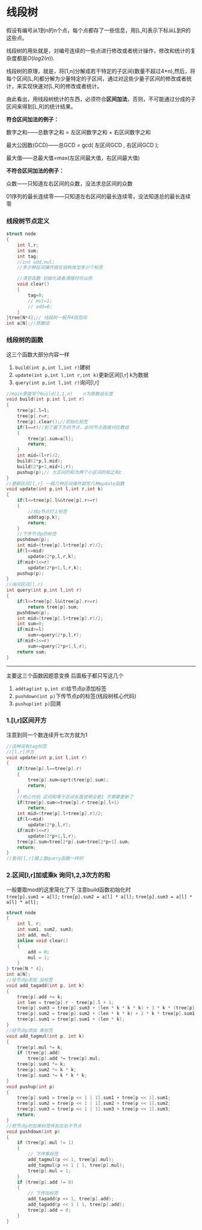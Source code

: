 # 线段树

假设有编号从1到n的n个点，每个点都存了一些信息，用[L,R]表示下标从L到R的这些点。

线段树的用处就是，对编号连续的一些点进行修改或者统计操作，修改和统计的复杂度都是$O(log2(n))$.

线段树的原理，就是，将[1,n]分解成若干特定的子区间(数量不超过4*n),然后，将每个区间[L,R]都分解为少量特定的子区间，通过对这些少量子区间的修改或者统计，来实现快速对[L,R]的修改或者统计。

由此看出，用线段树统计的东西，必须符合**区间加法**，否则，不可能通过分成的子区间来得到[L,R]的统计结果。

**符合区间加法的例子：**

数字之和——总数字之和 = 左区间数字之和 + 右区间数字之和

最大公因数(GCD)——总GCD = gcd( 左区间GCD , 右区间GCD );

最大值——总最大值=max(左区间最大值，右区间最大值)

**不符合区间加法的例子：**

众数——只知道左右区间的众数，没法求总区间的众数

01序列的最长连续零——只知道左右区间的最长连续零，没法知道总的最长连续零



### 线段树节点定义

```c++
struct node
{
    int l,r;
    int sum;
    int tag;
    //int add,mul;
    //多少种区间操作就在结构体加多少个标签

    //清空函数 初始化或者清理时可以用
    void clear()
    {
        tag=0;
        // mul=1;
        // add=0;
    }
}tree[N*4];// 线段树一般开4倍空间
int a[N];//原数组
```

### 线段树的函数
这三个函数大部分内容一样
1. ``build(int p,int l,int r)``建树
2. ``update(int p,int l,int r,int k)``更新区间[l,r] k为数据
3. ``query(int p,int l,int r)``询问[l,r]
```cpp
//main里面写个build(1,1,n)    n为原数组长度
void build(int p,int l,int r)
{
    tree[p].l=l;
    tree[p].r=r;
    tree[p].clear();//初始化标签
    if(l==r)//到了最下方的节点，此时节点直接对应数组
    {    
        tree[p].sum=a[l];
        return;
    }
    int mid=(l+r)/2;
    build(2*p,l,mid);
    build(2*p+1,mid+1,r);
    pushup(p);// 大区间的和为两个小区间的和之和c
}
//更新区间[l,r] 一般几种区间操作就写几种update函数
void update(int p,int l,int r,int k)
{
    if(l<=tree[p].l&&tree[p].r<=r)
    {
        //给p节点打上标签
        addtag(p,k);
        return;    
    }
    //下传节点p的标签
    pushdown(p);
    int mid=(tree[p].l+tree[p].r)/2;
    if(l<=mid)
        update(2*p,l,r,k);
    if(mid+1<=r)
        update(2*p+1,l,r,k);
    pushup(p);
}
//询问区间[l,r]
int query(int p,int l,int r)
{
    if(l<=tree[p].l&&tree[p].r<=r)
        return tree[p].sum;
    pushdown(p);
    int mid=(tree[p].l+tree[p].r)/2;
    int sum=0;
    if(mid>=l)
        sum+=query(2*p,l,r);
    if(mid+1<=r)
        sum+=query(2*p+1,l,r);
    return sum;
}
```
------

主要这三个函数因题意变换 后面板子都只写这几个
1. ``addtag(int p,int d)``给节点p添加标签
2. ``pushdown(int p)``下传节点p的标签(线段树核心代码)
3. ``pushup(int p)``回溯


### 1.[l,r]区间开方
注意到同一个数连续开七次方就为1
```cpp
//这种没有tag标签
//[l,r]开方
void update(int p,int l,int r)
{
    if(tree[p].l==tree[p].r)
    {
        tree[p].sum=sqrt(tree[p].sum);
        return;
    }
    //核心代码 区间和等于区间长度说明全是1 不需要更新了
    if(tree[p].sum<=tree[p].r-tree[p].l+1)
        return;
    int mid=(tree[p].l+tree[p].r)/2;
    if(l<=mid)
        update(2*p,l,r);
    if(mid+1<=r)
        update(2*p+1,l,r);
    tree[p].sum=tree[2*p].sum+tree[2*p+1].sum;
    return;
}
//查询[l,r]跟上面query函数一样的
```

### 2.区间[l,r]加或乘k 询问1,2,3次方的和
一般要取mod的这里简化了下
注意build函数初始化时    
``tree[p].sum1 = a[l];``
``tree[p].sum2 = a[l] * a[l];``
``tree[p].sum3 = a[l] * a[l] * a[l];``



```cpp
struct node
{
    int l, r;
    int sum1, sum2, sum3;
    int add, mul;
    inline void clear()
    {
        add = 0;
        mul = 1;
    }
} tree[N * 4];
int a[N];
//给节点p添加 加标签
void add_tagadd(int p, int k)
{
    tree[p].add += k;
    int len = tree[p].r - tree[p].l + 1;
    tree[p].sum3 = tree[p].sum3 + (len * k * k * k) + 3 * k * (tree[p].sum1 * k + tree[p].sum2);
    tree[p].sum2 = tree[p].sum2 + (len * k * k) + 2 * k * tree[p].sum1;
    tree[p].sum1 = tree[p].sum1 + (len * k);
}
//给节点p添加 乘标签
void add_tagmul(int p, int k)
{
    tree[p].mul *= k;
    if (tree[p].add)
        tree[p].add *= tree[p].mul;
    tree[p].sum1 *= k;
    tree[p].sum2 *= k * k;
    tree[p].sum3 *= k * k * k;
}
void pushup(int p)
{
    tree[p].sum1 = tree[p << 1 | 1].sum1 + tree[p << 1].sum1;
    tree[p].sum2 = tree[p << 1 | 1].sum2 + tree[p << 1].sum2;
    tree[p].sum3 = tree[p << 1 | 1].sum3 + tree[p << 1].sum3;
    return;
}
//把节点p的加乘标签传到左右子节点
void pushdown(int p)
{
    if (tree[p].mul != 1)
    {
        // 下传乘标签
        add_tagmul(p << 1, tree[p].mul);
        add_tagmul(p << 1 | 1, tree[p].mul);
        tree[p].mul = 1;
    }
    if (tree[p].add != 0)
    {
        // 下传加标签
        add_tagadd(p << 1, tree[p].add);
        add_tagadd(p << 1 | 1, tree[p].add);
        tree[p].add = 0;
    }
}
```